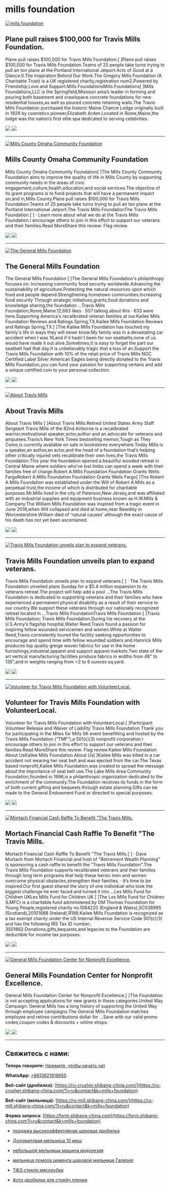 # mills foundation

<a href="https://swt.shibang-china.com/?l=ru&img&k=mills+foundation" target="_blank">![mills foundation](http://static.shibang-china.com/all-800x300/1484.jpg)</a>

## Plane pull raises $100,000 for Travis Mills Foundation.
Plane pull raises $100,000 for Travis Mills Foundation.[ ]Plane pull raises $100,000 for Travis Mills Foundation.Teams of 25 people take turns trying to pull an ton plane at the Portland International Jetport.Acts of Good at a Glance.0.The Inspiration Behind Our Work.The Gregory Mills Foundation (A Charitable Trust) is a UK registered charity,registration num2.Powered by Friendship,Love and Support.Mills FoundationsMills Foundations[ ]Mills Foundations,LLC is the Springfield,Missouri area’s leader in forming and pouring both basement and crawlspace concrete foundations for new residential houses,as well as poured concrete retaining walls.The Travis Mills Foundation purchased the historic Maine Chance Lodge originally built in 1929 by cosmetics pioneer,Elizabeth Arden.Located in Rome,Maine,the lodge was the nation’s first elite spa dedicated to serving celebrities.


<a href="https://whatsapp.shibangsoft.com/WhatsApp.php" target="_blank" title="WhatsApp">![](http://static.shibang-china.com/icon/whatsapp.png)</a> <a href="https://swt.shibang-china.com/?l=ru&icon&k=mills+foundation" target="_blank">![](http://static.shibang-china.com/icon/chat-ru.png)</a>

---

<a href="https://swt.shibang-china.com/?l=ru&img&k=mills+foundation" target="_blank">![Mills County Omaha Community Foundation](http://static.shibang-china.com/all-800x300/370.jpg)</a>

## Mills County Omaha Community Foundation
Mills County Omaha Community Foundation[ ]The Mills County Community Foundation aims to improve the quality of life in Mills County by supporting community needs in the areas of civic engagement,culture,health,education,and social services.The objective of its grant programs is to fund projects that will have a permanent impact on,and in,Mills County.Plane pull raises $100,000 for Travis Mills Foundation.Teams of 25 people take turns trying to pull an ton plane at the Portland International Jetport.The Travis Mills FoundationThe Travis Mills Foundation [ ]&nbsp;&#0183;&#32;Learn more about what we do at the Travis Mills Foundation.I encourage others to join in this effort to support our veterans and their families.Read MoreShare this review: Flag review.


<a href="https://whatsapp.shibangsoft.com/WhatsApp.php" target="_blank" title="WhatsApp">![](http://static.shibang-china.com/icon/whatsapp.png)</a> <a href="https://swt.shibang-china.com/?l=ru&icon&k=mills+foundation" target="_blank">![](http://static.shibang-china.com/icon/chat-ru.png)</a>

---

<a href="https://swt.shibang-china.com/?l=ru&img&k=mills+foundation" target="_blank">![The General Mills Foundation](http://static.shibang-china.com/all-800x300/651.jpg)</a>

## The General Mills Foundation
The General Mills Foundation [ ]The General Mills Foundation's philanthropy focuses on: Increasing community food security worldwide.Advancing the sustainability of agriculture.Protecting the natural resources upon which food and people depend.Strengthening hometown communities.Increasing food security Through strategic initiatives,grants,food donations and knowledge sharing,the foundation …Travis Mills Foundation,Rome,Maine.12,683 likes &#183; 507 talking about this &#183; 633 were here.Supporting America's recalibrated veteran families at our.Kailee Mills Foundation Reviews and Ratings Spring,TX.Kailee Mills Foundation Reviews and Ratings Spring,TX.[ ]The Kailee Mills Foundation has touched my family's life in ways they will never know.My family was in a devastating car accident when I was 16,and if it hadn't been for our seatbelts,none of us would have made it out alive.Sometimes,it is easy to forget the part our seatbelt had that day.It is unbelievably tragic that a loss of an.Support the Travis Mills Foundation with 10% of the retail price of Travis Mills NGC Certified Label Silver American Eagles being directly donated to the Travis Mills Foundation,you can fund your passion for supporting vertans and add a unique certified coin to your personal collection.


<a href="https://whatsapp.shibangsoft.com/WhatsApp.php" target="_blank" title="WhatsApp">![](http://static.shibang-china.com/icon/whatsapp.png)</a> <a href="https://swt.shibang-china.com/?l=ru&icon&k=mills+foundation" target="_blank">![](http://static.shibang-china.com/icon/chat-ru.png)</a>

---

<a href="https://swt.shibang-china.com/?l=ru&img&k=mills+foundation" target="_blank">![About Travis Mills](http://static.shibang-china.com/all-800x300/604.jpg)</a>

## About Travis Mills
About Travis Mills [ ]About Travis Mills.Retired United States Army Staff Sergeant Travis Mills of the 82nd Airborne is a recalibrated warrior,motivational speaker,actor,author and an advocate for veterans and amputees.Travis’s New York Times bestselling memoir,Tough as They Come,is currently available on sale in bookstores everywhere.Today Mills is a speaker,an author,an actor,and the head of a foundation that’s helping other critically injured vets recalibrate their own lives,the Travis Mills Foundation.This year the foundation opened a beautiful wooded retreat in Central Maine where soldiers who’ve lost limbs can spend a week with their families free of charge.Robert A.Mills Foundation Foundation Grants Wells FargoRobert A.Mills Foundation Foundation Grants Wells Fargo[ ]The Robert A.Mills Foundation was established under the Will of Robert A.Mills as a perpetual trust,the income of which is distributed for charitable purposes.Mr.Mills lived in the city of Paterson,New Jersey,and was affiliated with an industrial supplies and equipment business known as H.W.Mills &amp; Company.The William Mills Foundation was inspired from a tragic event in June 2018,when Will collapsed and died at home,near Bewdley in Worcestershire.William died of ‘natural causes’ although the exact cause of his death has not yet been ascertained.


<a href="https://whatsapp.shibangsoft.com/WhatsApp.php" target="_blank" title="WhatsApp">![](http://static.shibang-china.com/icon/whatsapp.png)</a> <a href="https://swt.shibang-china.com/?l=ru&icon&k=mills+foundation" target="_blank">![](http://static.shibang-china.com/icon/chat-ru.png)</a>

---

<a href="https://swt.shibang-china.com/?l=ru&img&k=mills+foundation" target="_blank">![Travis Mills Foundation unveils plan to expand veterans.](http://static.shibang-china.com/all-800x300/875.jpg)</a>

## Travis Mills Foundation unveils plan to expand veterans.
Travis Mills Foundation unveils plan to expand veterans.[ ]&nbsp;&#0183;&#32;The Travis Mills Foundation unveiled plans Sunday for a $5.4 million expansion to its veterans retreat.The project will help add a pool …The Travis Mills Foundation is dedicated to supporting veterans and their families who have experienced a permanent physical disability as a result of their service to our country.We support these veterans through our nationally recognized retreat located in …Travis Mills FoundationTravis Mills Foundation [ ]Travis Mills Foundation; Travis Mills Foundation.During his recovery at the U.S.Army’s flagship hospital,Walter Reed,Travis found a passion for inspiring fellow wounded servicemen and women.While at Walter Reed,Travis consistently toured the facility seeking opportunities to encourage and spend time with fellow wounded soldiers and.Hamrick Mills produces top quality greige woven fabrics for use in the home furnishings,industrial,apparel and support apparel markets.Two state of the art vertical manufacturing facilities produce fabrics in widths from 48&quot; to 135&quot;,and in weights ranging from &lt;2 to 6 ounces sq.yard.


<a href="https://whatsapp.shibangsoft.com/WhatsApp.php" target="_blank" title="WhatsApp">![](http://static.shibang-china.com/icon/whatsapp.png)</a> <a href="https://swt.shibang-china.com/?l=ru&icon&k=mills+foundation" target="_blank">![](http://static.shibang-china.com/icon/chat-ru.png)</a>

---

<a href="https://swt.shibang-china.com/?l=ru&img&k=mills+foundation" target="_blank">![Volunteer for Travis Mills Foundation with VolunteerLocal.](http://static.shibang-china.com/all-800x300/773.jpg)</a>

## Volunteer for Travis Mills Foundation with VolunteerLocal.
Volunteer for Travis Mills Foundation with VolunteerLocal.[ ]Participant Volunteer Release and Waiver of Liability Travis Mills Foundation Thank you for participating in the Miles for Mills 5K event benefitting and hosted by the Travis Mills Foundation (“TMF”),a 501(c)(3) nonprofit corporation.I encourage others to join in this effort to support our veterans and their families.Read MoreShare this review: Flag review.Kailee Mills Foundation About UsKailee Mills Foundation About Us[ ]Kailee Mills was killed in a car accident not wearing her seat belt and was ejected from the car.The Texas based nonprofit,Kailee Mills Foundation,was created to spread the message about the importance of seat belt use.The Lake Mills Area Community Foundation,founded in 1996,is a philanthropic organization dedicated to the enrichment of the community.The Foundation receives its funds in the form of both current gifting and bequests through estate planning.Gifts can be made to the General Endowment Fund or directed to special purposes.


<a href="https://whatsapp.shibangsoft.com/WhatsApp.php" target="_blank" title="WhatsApp">![](http://static.shibang-china.com/icon/whatsapp.png)</a> <a href="https://swt.shibang-china.com/?l=ru&icon&k=mills+foundation" target="_blank">![](http://static.shibang-china.com/icon/chat-ru.png)</a>

---

<a href="https://swt.shibang-china.com/?l=ru&img&k=mills+foundation" target="_blank">![Mortach Financial Cash Raffle To Benefit &quot;The Travis Mills.](http://static.shibang-china.com/all-800x300/420.jpg)</a>

## Mortach Financial Cash Raffle To Benefit &quot;The Travis Mills.
Mortach Financial Cash Raffle To Benefit &quot;The Travis Mills.[ ]&nbsp;&#0183;&#32;Dave Mortach from Mortach Financial and host of &quot;Retirement Wealth Planning&quot; is sponsoring a cash raffle to benefit the &quot;Travis Mills Foundation&quot;.The Travis Mills Foundation supports recalibrated veterans and their families through long term programs that help these heroic men and women overcome physical obstacles,strengthen their families.&nbsp;&#0183;&#32;It’s time to be inspired.Our first guest shared the story of one individual who took the biggest challenge he ever faced and turned it into …Les Mills Fund for Children UKLes Mills Fund for Children UK [ ]The Les Mills Fund for Children (LMFC) is a charitable fund administered by DM Thomas Foundation for Young People,registered charity no.1084220 (England &amp; Wales),SC038995 (Scotland),20101688 (Ireland),R199.Kailee Mills Foundation is recognized as a tax exempt charity under the US Internal Revenue Service Code 501(c)(3) and has the following IRS Tax ID number; 3501862.Donations,gifts,bequests,and legacies to the Foundation are deductible for income tax purposes.


<a href="https://whatsapp.shibangsoft.com/WhatsApp.php" target="_blank" title="WhatsApp">![](http://static.shibang-china.com/icon/whatsapp.png)</a> <a href="https://swt.shibang-china.com/?l=ru&icon&k=mills+foundation" target="_blank">![](http://static.shibang-china.com/icon/chat-ru.png)</a>

---

<a href="https://swt.shibang-china.com/?l=ru&img&k=mills+foundation" target="_blank">![General Mills Foundation Center for Nonprofit Excellence.](http://static.shibang-china.com/all-800x300/1089.jpg)</a>

## General Mills Foundation Center for Nonprofit Excellence.
General Mills Foundation Center for Nonprofit Excellence.[ ]The Foundation is not accepting applications for new grants in these categories.United Way Campaign: General Mills has a long history of supporting the United Way through employee campaigns.The General Mills Foundation matches employee and retiree contributions dollar for …Save with our valid promo codes,coupon codes &amp; discounts + online shops.

<a href="https://whatsapp.shibangsoft.com/WhatsApp.php" target="_blank" title="WhatsApp">![](http://static.shibang-china.com/icon/whatsapp.png)</a> <a href="https://swt.shibang-china.com/?l=ru&icon&k=mills+foundation" target="_blank">![](http://static.shibang-china.com/icon/chat-ru.png)</a>

---
## Свяжитесь с нами:

**Теперь говорите:** [Нажмите, чтобы начать чат](https://swt.shibang-china.com?l=ru&contact&k=mills+foundation)

**WhatsApp:**  [+8613621919955](https://whatsapp.shibangsoft.com/WhatsApp.php)

**Веб-сайт (дробилка):** [https://ru-crusher.shibang-china.com/](https://ru-crusher.shibang-china.com/?l=ru&contact&k=mills+foundation)

**Веб-сайт (мельница):** [https://ru-mill.shibang-china.com/](https://ru-mill.shibang-china.com/?l=ru&contact&k=mills+foundation)

**Форма запроса:** [https://form.shibang-china.com](https://form.shibang-china.com?l=ru&contact&k=mills+foundation)

* [продажа высокоэффективная щековая дробилка](../117/%D0%BF%D1%80%D0%BE%D0%B4%D0%B0%D0%B6%D0%B0%20%D0%B2%D1%8B%D1%81%D0%BE%D0%BA%D0%BE%D1%8D%D1%84%D1%84%D0%B5%D0%BA%D1%82%D0%B8%D0%B2%D0%BD%D0%B0%D1%8F%20%D1%89%D0%B5%D0%BA%D0%BE%D0%B2%D0%B0%D1%8F%20%D0%B4%D1%80%D0%BE%D0%B1%D0%B8%D0%BB%D0%BA%D0%B0.md)

* [Доломитовая мельница 10 меш](../117/%D0%94%D0%BE%D0%BB%D0%BE%D0%BC%D0%B8%D1%82%D0%BE%D0%B2%D0%B0%D1%8F%20%D0%BC%D0%B5%D0%BB%D1%8C%D0%BD%D0%B8%D1%86%D0%B0%2010%20%D0%BC%D0%B5%D1%88.md)

* [небольшой мельницы машина индонезия](../109/%D0%BD%D0%B5%D0%B1%D0%BE%D0%BB%D1%8C%D1%88%D0%BE%D0%B9%20%D0%BC%D0%B5%D0%BB%D1%8C%D0%BD%D0%B8%D1%86%D1%8B%20%D0%BC%D0%B0%D1%88%D0%B8%D0%BD%D0%B0%20%D0%B8%D0%BD%D0%B4%D0%BE%D0%BD%D0%B5%D0%B7%D0%B8%D1%8F.md)

* [мельница помола цемента шаровой мельнице Галерея](../115/%D0%BC%D0%B5%D0%BB%D1%8C%D0%BD%D0%B8%D1%86%D0%B0%20%D0%BF%D0%BE%D0%BC%D0%BE%D0%BB%D0%B0%20%D1%86%D0%B5%D0%BC%D0%B5%D0%BD%D1%82%D0%B0%20%D1%88%D0%B0%D1%80%D0%BE%D0%B2%D0%BE%D0%B9%20%D0%BC%D0%B5%D0%BB%D1%8C%D0%BD%D0%B8%D1%86%D0%B5%20%D0%93%D0%B0%D0%BB%D0%B5%D1%80%D0%B5%D1%8F.md)

* [ТФЭ стекло мясорубки](../106/%D0%A2%D0%A4%D0%AD%20%D1%81%D1%82%D0%B5%D0%BA%D0%BB%D0%BE%20%D0%BC%D1%8F%D1%81%D0%BE%D1%80%D1%83%D0%B1%D0%BA%D0%B8.md)

* [фото дробилки для стрейч пленки](../106/%D1%84%D0%BE%D1%82%D0%BE%20%D0%B4%D1%80%D0%BE%D0%B1%D0%B8%D0%BB%D0%BA%D0%B8%20%D0%B4%D0%BB%D1%8F%20%D1%81%D1%82%D1%80%D0%B5%D0%B9%D1%87%20%D0%BF%D0%BB%D0%B5%D0%BD%D0%BA%D0%B8.md)